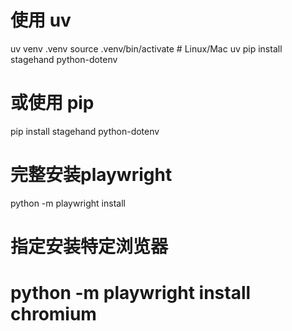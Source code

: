 # 使用 uv
uv venv .venv
source .venv/bin/activate  # Linux/Mac
uv pip install stagehand python-dotenv

# 或使用 pip
pip install stagehand python-dotenv

# 完整安装playwright
python -m playwright install

# 指定安装特定浏览器
# python -m playwright install chromium
